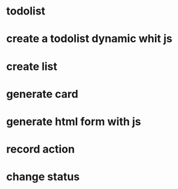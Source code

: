# todolist
# create a todolist dynamic  whit js

# create list

# generate card
# generate html form with js

# record action 

# change status